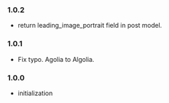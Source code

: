 ### 1.0.2
- return leading_image_portrait field in post model.

### 1.0.1
- Fix typo. Agolia to Algolia.

### 1.0.0
- initialization

